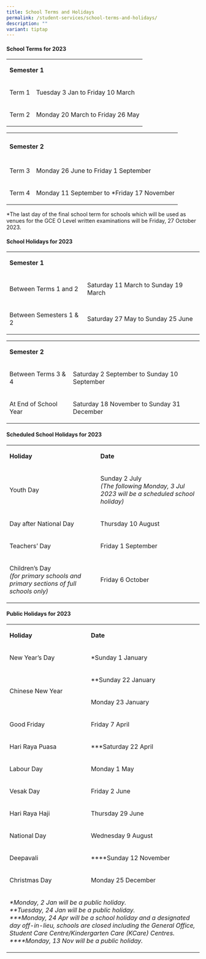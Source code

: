 ```yaml
---
title: School Terms and Holidays
permalink: /student-services/school-terms-and-holidays/
description: ""
variant: tiptap
---
```

<h4><strong>School Terms for 2023</strong></h4>
<table>
    <tbody>
        <tr>
            <td rowspan="1" colspan="2">
                <p><strong>Semester 1</strong>
                </p>
            </td>
        </tr>
        <tr>
            <td rowspan="1" colspan="1">
                <p>Term 1</p>
            </td>
            <td rowspan="1" colspan="1">
                <p>Tuesday 3 Jan to Friday 10 March</p>
            </td>
        </tr>
        <tr>
            <td rowspan="1" colspan="1">
                <p>Term 2</p>
            </td>
            <td rowspan="1" colspan="1">
                <p>Monday 20 March to Friday 26 May</p>
            </td>
        </tr>
    </tbody>
</table>
<table>
    <tbody>
        <tr>
            <td rowspan="1" colspan="2">
                <h4><strong>Semester 2</strong></h4>
            </td>
        </tr>
        <tr>
            <td rowspan="1" colspan="1">
                <p>Term 3</p>
            </td>
            <td rowspan="1" colspan="1">
                <p>Monday 26 June to Friday 1 September</p>
            </td>
        </tr>
        <tr>
            <td rowspan="1" colspan="1">
                <p>Term 4</p>
            </td>
            <td rowspan="1" colspan="1">
                <p>Monday 11 September to *Friday 17 November</p>
            </td>
        </tr>
    </tbody>
</table>
<p>*The last day of the final school term for schools which will be used
    as venues for the GCE O Level written examinations will be Friday, 27 October
    2023.</p>
<h4><strong>School Holidays for 2023</strong></h4>
<table>
    <tbody>
        <tr>
            <td rowspan="1" colspan="2">
                <p><strong>Semester 1</strong>
                </p>
            </td>
        </tr>
        <tr>
            <td rowspan="1" colspan="1">
                <p>Between Terms 1 and 2</p>
            </td>
            <td rowspan="1" colspan="1">
                <p>Saturday 11 March to Sunday 19 March</p>
            </td>
        </tr>
        <tr>
            <td rowspan="1" colspan="1">
                <p>Between Semesters 1 &amp; 2</p>
            </td>
            <td rowspan="1" colspan="1">
                <p>Saturday 27 May to Sunday 25 June</p>
            </td>
        </tr>
    </tbody>
</table>
<table>
    <tbody>
        <tr>
            <td rowspan="1" colspan="2">
                <p><strong>Semester 2</strong>
                </p>
            </td>
        </tr>
        <tr>
            <td rowspan="1" colspan="1">
                <p>Between Terms 3 &amp; 4</p>
            </td>
            <td rowspan="1" colspan="1">
                <p>Saturday 2 September to Sunday 10 September</p>
            </td>
        </tr>
        <tr>
            <td rowspan="1" colspan="1">
                <p>At End of School Year</p>
            </td>
            <td rowspan="1" colspan="1">
                <p>Saturday 18 November to Sunday 31 December</p>
            </td>
        </tr>
    </tbody>
</table>
<h4><strong>Scheduled School Holidays for 2023</strong></h4>
<table>
    <tbody>
        <tr>
            <td rowspan="1" colspan="1">
                <p><strong>Holiday</strong>
                </p>
            </td>
            <td rowspan="1" colspan="1">
                <p><strong>Date</strong>
                </p>
            </td>
        </tr>
        <tr>
            <td rowspan="1" colspan="1">
                <p>Youth Day</p>
            </td>
            <td rowspan="1" colspan="1">
                <p>Sunday 2 July
                    <br><em>(The following Monday, 3 Jul 2023 will be a scheduled school holiday)</em>
                </p>
            </td>
        </tr>
        <tr>
            <td rowspan="1" colspan="1">
                <p>Day after National Day</p>
            </td>
            <td rowspan="1" colspan="1">
                <p>Thursday 10 August</p>
            </td>
        </tr>
        <tr>
            <td rowspan="1" colspan="1">
                <p>Teachers’ Day</p>
            </td>
            <td rowspan="1" colspan="1">
                <p>Friday 1 September</p>
            </td>
        </tr>
        <tr>
            <td rowspan="1" colspan="1">
                <p>Children’s Day
                    <br><em>(for primary schools and primary sections of full schools only)</em>
                </p>
            </td>
            <td rowspan="1" colspan="1">
                <p>Friday 6 October</p>
            </td>
        </tr>
    </tbody>
</table>
<h4><strong>Public Holidays for 2023</strong></h4>
<table>
    <tbody>
        <tr>
            <td rowspan="1" colspan="1">
                <p><strong>Holiday</strong>
                </p>
            </td>
            <td rowspan="1" colspan="1">
                <p><strong>Date</strong>
                </p>
            </td>
        </tr>
        <tr>
            <td rowspan="1" colspan="1">
                <p>New Year’s Day</p>
            </td>
            <td rowspan="1" colspan="1">
                <p>*Sunday 1 January</p>
            </td>
        </tr>
        <tr>
            <td rowspan="2" colspan="1">
                <p>Chinese New Year</p>
            </td>
            <td rowspan="1" colspan="1">
                <p>**Sunday 22 January</p>
            </td>
        </tr>
        <tr>
            <td rowspan="1" colspan="1">
                <p>Monday 23 January</p>
            </td>
        </tr>
        <tr>
            <td rowspan="1" colspan="1">
                <p>Good Friday</p>
            </td>
            <td rowspan="1" colspan="1">
                <p>Friday 7 April</p>
            </td>
        </tr>
        <tr>
            <td rowspan="1" colspan="1">
                <p>Hari Raya Puasa</p>
            </td>
            <td rowspan="1" colspan="1">
                <p>***Saturday 22 April</p>
            </td>
        </tr>
        <tr>
            <td rowspan="1" colspan="1">
                <p>Labour Day</p>
            </td>
            <td rowspan="1" colspan="1">
                <p>Monday 1 May</p>
            </td>
        </tr>
        <tr>
            <td rowspan="1" colspan="1">
                <p>Vesak Day</p>
            </td>
            <td rowspan="1" colspan="1">
                <p>Friday 2 June</p>
            </td>
        </tr>
        <tr>
            <td rowspan="1" colspan="1">
                <p>Hari Raya Haji</p>
            </td>
            <td rowspan="1" colspan="1">
                <p>Thursday 29 June</p>
            </td>
        </tr>
        <tr>
            <td rowspan="1" colspan="1">
                <p>National Day</p>
            </td>
            <td rowspan="1" colspan="1">
                <p>Wednesday 9 August</p>
            </td>
        </tr>
        <tr>
            <td rowspan="1" colspan="1">
                <p>Deepavali</p>
            </td>
            <td rowspan="1" colspan="1">
                <p>****Sunday 12 November</p>
            </td>
        </tr>
        <tr>
            <td rowspan="1" colspan="1">
                <p>Christmas Day</p>
            </td>
            <td rowspan="1" colspan="1">
                <p>Monday 25 December</p>
            </td>
        </tr>
        <tr>
            <td rowspan="1" colspan="2">
                <p><em>*Monday, 2 Jan will be a public holiday.<br>**Tuesday, 24 Jan will be a public holiday.<br>***Monday, 24 Apr will be a school holiday and a designated day off-in-lieu, schools are closed including the General Office, Student Care Centre/Kindergarten Care (KCare) Centres.<br>****Monday, 13 Nov will be a public holiday.<br></em>
                </p>
            </td>
        </tr>
    </tbody>
</table>
<p></p>
